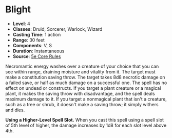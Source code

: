 # Blight

- **Level**: 4
- **Classes**: Druid, Sorcerer, Warlock, Wizard
- **Casting Time**: 1 action
- **Range**: 30 feet
- **Components**: V, S
- **Duration**: Instantaneous
- **Source**: [5e Core Rules](http://dnd.wizards.com/articles/features/systems-reference-document-srd)

Necromantic energy washes over a creature of your choice that you can see within range, draining moisture and vitality from it. The target must make a constitution saving throw. The target takes 8d8 necrotic damage on a failed save, or half as much damage on a successful one. The spell has no effect on undead or constructs. If you target a plant creature or a magical plant, it makes the saving throw with disadvantage, and the spell deals maximum damage to it. If you target a nonmagical plant that isn't a creature, such as a tree or shrub, it doesn't make a saving throw; it simply withers and dies.

**Using a Higher-Level Spell Slot.** When you cast this spell using a spell slot of 5th level of higher, the damage increases by 1d8 for each slot level above 4th.
